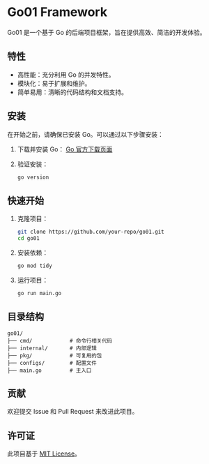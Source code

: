 # Go01 Framework

Go01 是一个基于 Go 的后端项目框架，旨在提供高效、简洁的开发体验。

## 特性
- 高性能：充分利用 Go 的并发特性。
- 模块化：易于扩展和维护。
- 简单易用：清晰的代码结构和文档支持。

## 安装

在开始之前，请确保已安装 Go。可以通过以下步骤安装：

1. 下载并安装 Go：
    [Go 官方下载页面](https://golang.org/dl/)

2. 验证安装：
    ```bash
    go version
    ```

## 快速开始

1. 克隆项目：
    ```bash
    git clone https://github.com/your-repo/go01.git
    cd go01
    ```

2. 安装依赖：
    ```bash
    go mod tidy
    ```

3. 运行项目：
    ```bash
    go run main.go
    ```

## 目录结构

```
go01/
├── cmd/            # 命令行相关代码
├── internal/       # 内部逻辑
├── pkg/            # 可复用的包
├── configs/        # 配置文件
├── main.go         # 主入口
```

## 贡献

欢迎提交 Issue 和 Pull Request 来改进此项目。

## 许可证

此项目基于 [MIT License](LICENSE)。